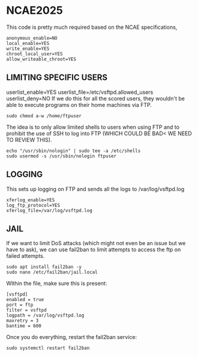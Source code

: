 # NCAE2025
This code is pretty much required based on the NCAE specifications,
```
anonymous_enable=NO
local_enable=YES
write_enable=YES
chroot_local_user=YES
allow_writeable_chroot=YES
```
## LIMITING SPECIFIC USERS

userlist_enable=YES
userlist_file=/etc/vsftpd.allowed_users
userlist_deny=NO
If we do this for all the scored users, they wouldn't be able to execute programs on their home machines via FTP.
```
sudo chmod a-w /home/ftpuser
```
The idea is to only allow limited shells to users when using FTP and to prohibit the use of SSH to log into FTP (WHICH COULD BE BAD< WE NEED TO REVIEW THIS).
```
echo "/usr/sbin/nologin" | sudo tee -a /etc/shells
sudo usermod -s /usr/sbin/nologin ftpuser
```
## LOGGING
This sets up logging on FTP and sends all the logs to /var/log/vsftpd.log
```
xferlog_enable=YES
log_ftp_protocol=YES
xferlog_file=/var/log/vsftpd.log
```
## JAIL
If we want to limit DoS attacks (which might not even be an issue but we have to ask), we can use fail2ban to limit attempts to access the ftp on failed attempts.
```
sudo apt install fail2ban -y
sudo nano /etc/fail2ban/jail.local
```
WIthin the file, make sure this is present:
```
[vsftpd]
enabled = true
port = ftp
filter = vsftpd
logpath = /var/log/vsftpd.log
maxretry = 3
bantime = 600
```
Once you do everything, restart the fail2ban service:
```
sudo systemctl restart fail2ban
```
